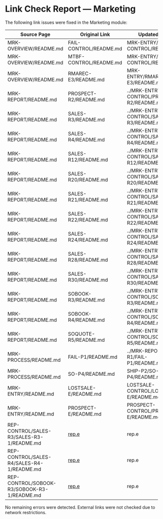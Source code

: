 # Link Check Report — Marketing

The following link issues were fixed in the Marketing module:

| Source Page | Original Link | Updated Link | Notes |
| --- | --- | --- | --- |
| MRK-OVERVIEW/README.md | FAIL-CONTROL/README.md | MRK-ENTRY/FAIL-CONTROL/README.md | corrected path |
| MRK-OVERVIEW/README.md | MTBF-CONTROL/README.md | MRK-ENTRY/MTBF-CONTROL/README.md | corrected path |
| MRK-OVERVIEW/README.md | RMAREC-E3/README.md | MRK-ENTRY/RMAREC-E3/README.md | corrected path |
| MRK-REPORT/README.md | PROSPECT-R2/README.md | ../MRK-ENTRY/REP-CONTROL/PROSPECT-R2/README.md | corrected path |
| MRK-REPORT/README.md | SALES-R3/README.md | ../MRK-ENTRY/REP-CONTROL/SALES-R3/README.md | corrected path |
| MRK-REPORT/README.md | SALES-R4/README.md | ../MRK-ENTRY/REP-CONTROL/SALES-R4/README.md | corrected path |
| MRK-REPORT/README.md | SALES-R12/README.md | ../MRK-ENTRY/REP-CONTROL/SALES-R12/README.md | corrected path |
| MRK-REPORT/README.md | SALES-R20/README.md | ../MRK-ENTRY/REP-CONTROL/SALES-R20/README.md | corrected path |
| MRK-REPORT/README.md | SALES-R21/README.md | ../MRK-ENTRY/REP-CONTROL/SALES-R21/README.md | corrected path |
| MRK-REPORT/README.md | SALES-R22/README.md | ../MRK-ENTRY/REP-CONTROL/SALES-R22/README.md | corrected path |
| MRK-REPORT/README.md | SALES-R24/README.md | ../MRK-ENTRY/REP-CONTROL/SALES-R24/README.md | corrected path |
| MRK-REPORT/README.md | SALES-R28/README.md | ../MRK-ENTRY/REP-CONTROL/SALES-R28/README.md | corrected path |
| MRK-REPORT/README.md | SALES-R30/README.md | ../MRK-ENTRY/REP-CONTROL/SALES-R30/README.md | corrected path |
| MRK-REPORT/README.md | SOBOOK-R3/README.md | ../MRK-ENTRY/REP-CONTROL/SOBOOK-R3/README.md | corrected path |
| MRK-REPORT/README.md | SOBOOK-R4/README.md | ../MRK-ENTRY/REP-CONTROL/SOBOOK-R4/README.md | corrected path |
| MRK-REPORT/README.md | SOQUOTE-R5/README.md | ../MRK-ENTRY/REP-CONTROL/SOQUOTE-R5/README.md | corrected path |
| MRK-PROCESS/README.md | FAIL-P1/README.md | ../MRK-REPORT/FAIL-R1/FAIL-P1/README.md | corrected path |
| MRK-PROCESS/README.md | SO-P4/README.md | SHIP-P2/SO-P4/README.md | corrected path |
| MRK-ENTRY/README.md | LOSTSALE-E/README.md | LOSTSALE-CONTROL/LOSTSALE-E/README.md | corrected path |
| MRK-ENTRY/README.md | PROSPECT-E/README.md | PROSPECT-CONTROL/PROSPECT-E/README.md | corrected path |
| REP-CONTROL/SALES-R3/SALES-R3-1/README.md | [ rep.e ](rep-e/README.md) | rep.e | removed broken link |
| REP-CONTROL/SALES-R4/SALES-R4-1/README.md | [ rep.e ](rep-e/README.md) | rep.e | removed broken link |
| REP-CONTROL/SOBOOK-R3/SOBOOK-R3-1/README.md | [ rep.e ](rep-e/README.md) | rep.e | removed broken link |

No remaining errors were detected. External links were not checked due to network restrictions.
